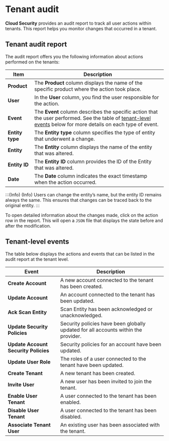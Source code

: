# Tenant audit

**Cloud Security** provides an audit report to track all user actions within tenants. This report helps you monitor changes that occurred in a tenant.

## Tenant audit report

The audit report offers you the following information about actions performed on the tenants:

| Item | Description |
| --- | --- |
| **Product** | The **Product** column displays the name of the specific product where the action took place. |
| **User** | In the **User** column, you find the user responsible for the action. |
| **Event** | The **Event** column describes the specific action that the user performed. See the table of [tenant-level events](#tenantlevel-events) below for more details on each type of event. |
| **Entity type** | The **Entity type** column specifies the type of entity that underwent a change. |
| **Entity** | The **Entity** column displays the name of the entity that was altered. |
| **Entity ID** | The **Entity ID** column provides the ID of the Entity that was altered. |
| **Date** | The **Date** column indicates the exact timestamp when the action occurred. |

:::(Info) (Info)
Users can change the entity’s name, but the entity ID remains always the same. This ensures that changes can be traced back to the original entity.
:::

To open detailed information about the changes made, click on the action row in the report. This will open a `JSON` file that displays the state before and after the modification.

## Tenant-level events

The table below displays the actions and events that can be listed in the audit report at the tenant level.

| Event | Description |
| --- | --- |
| **Create Account** | A new account connected to the tenant has been created. |
| **Update Account** | An account connected to the tenant has been updated. |
| **Ack Scan Entity** | Scan Entity has been acknowledged or unacknowledged. |
| **Update Security Policies** | Security policies have been globally updated for all accounts within the provider. |
| **Update Account Security Policies** | Security policies for an account have been updated. |
| **Update User Role** | The roles of a user connected to the tenant have been updated. |
| **Create Tenant** | A new tenant has been created. |
| **Invite User** | A new user has been invited to join the tenant. |
| **Enable User Tenant** | A user connected to the tenant has been enabled. |
| **Disable User Tenant** | A user connected to the tenant has been disabled. |
| **Associate Tenant User** | An existing user has been associated with the tenant. |